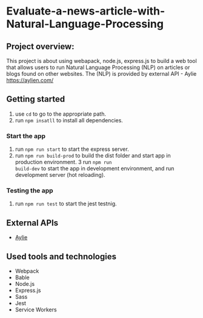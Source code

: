 # Evaluate-a-news-article-with-Natural-Language-Processing
## Project overview:
This project is about using webapack, node.js, express.js to build a web tool that allows users to run Natural Language Processing (NLP) on articles or blogs found on other websites. The (NLP) is provided by external API - Aylie https://aylien.com/

## Getting started
1. use <code>cd</code> to go to the appropriate path.
2. run <code>npm insatll</code> to install all dependencies.
### Start the app
1. run <code>npm run start</code> to start the express server.
2. run <code>npm run build-prod</code> to build the dist folder and start app in production environment.
3 run <code>npm run build-dev</code> to start the app in development environment, and run development server (hot reloading).
### Testing the app
1. run <code>npm run test</code> to start the jest testnig.

## External APIs
<ul>
  <li><a target="_blank" href="https://aylien.com/">Aylie</a></li>
</ul>

## Used tools and technologies
<ul>
  <li>Webpack</li>
  <li>Bable</li>
  <li>Node.js</li>
  <li>Express.js</li>
  <li>Sass</li>
  <li>Jest</li>
  <li>Service Workers</li>
</ul>
